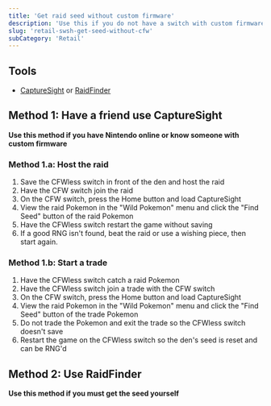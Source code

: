 ```yaml
---
title: 'Get raid seed without custom firmware'
description: 'Use this if you do not have a switch with custom firmware'
slug: 'retail-swsh-get-seed-without-cfw'
subCategory: 'Retail'
---
```


## Tools

- [CaptureSight](https://github.com/zaksabeast/CaptureSight/releases) or [RaidFinder](https://github.com/Admiral-Fish/RaidFinder/releases/)

## Method 1: Have a friend use CaptureSight

**Use this method if you have Nintendo online or know someone with custom firmware**

### Method 1.a: Host the raid

1. Save the CFWless switch in front of the den and host the raid
1. Have the CFW switch join the raid
1. On the CFW switch, press the Home button and load CaptureSight
1. View the raid Pokemon in the "Wild Pokemon" menu and click the "Find Seed" button of the raid Pokemon
1. Have the CFWless switch restart the game without saving
1. If a good RNG isn't found, beat the raid or use a wishing piece, then start again.

### Method 1.b: Start a trade

1. Have the CFWless switch catch a raid Pokemon
1. Have the CFWless switch join a trade with the CFW switch
1. On the CFW switch, press the Home button and load CaptureSight
1. View the raid Pokemon in the "Wild Pokemon" menu and click the "Find Seed" button of the trade Pokemon
1. Do not trade the Pokemon and exit the trade so the CFWless switch doesn't save
1. Restart the game on the CFWless switch so the den's seed is reset and can be RNG'd

## Method 2: Use RaidFinder

**Use this method if you must get the seed yourself**
